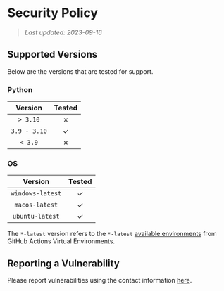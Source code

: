 # Security Policy

> _Last updated: 2023-09-16_


## Supported Versions

Below are the versions that are tested for support.


### Python

|   Version    | Tested  |
|:------------:|:-------:|
|   `> 3.10`   | &cross; |
| `3.9 - 3.10` | &check; |
|   `< 3.9`    | &cross; |


### OS

|     Version      | Tested  |
|:----------------:|:-------:|
| `windows-latest` | &check; |
|  `macos-latest`  | &check; |
| `ubuntu-latest`  | &check; |

The `*-latest` version refers to the `*-latest`
[available environments](https://github.com/actions/runner-images)
from GitHub Actions Virtual Environments.


## Reporting a Vulnerability

Please report vulnerabilities using the contact information
[here](https://r3w0p.github.io/contact/).
